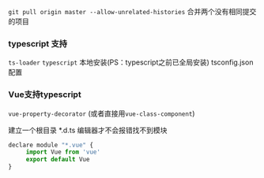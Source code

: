 
`git pull origin master --allow-unrelated-histories` 合并两个没有相同提交的项目

### typescript 支持
`ts-loader` `typescript` 本地安装(PS：typescript之前已全局安装)
tsconfig.json  配置

### Vue支持typescript
`vue-property-decorator`  (或者直接用`vue-class-component`)

建立一个根目录 *.d.ts     编辑器才不会报错找不到模块
``` js
declare module "*.vue" {
     import Vue from 'vue'
     export default Vue
}
```